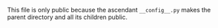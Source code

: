 This file is only public because the ascendant `__config__.py` makes
the parent directory and all its children public.
